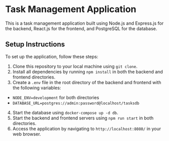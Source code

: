 # Task Management Application
This is a task management application built using Node.js and Express.js for the backend, React.js for the frontend, and PostgreSQL for the database.

## Setup Instructions
To set up the application, follow these steps:
1. Clone this repository to your local machine using `git clone`.
2. Install all dependencies by running `npm install` in both the backend and frontend directories.
3. Create a `.env` file in the root directory of the backend and frontend with the following variables:
* `NODE_ENV=development` for both directories
* `DATABASE_URL=postgres://admin:password@localhost/tasksdb`
4. Start the database using `docker-compose up -d db`.
5. Start the backend and frontend servers using `npm run start` in both directories.
6. Access the application by navigating to `http://localhost:8080/` in your web browser.